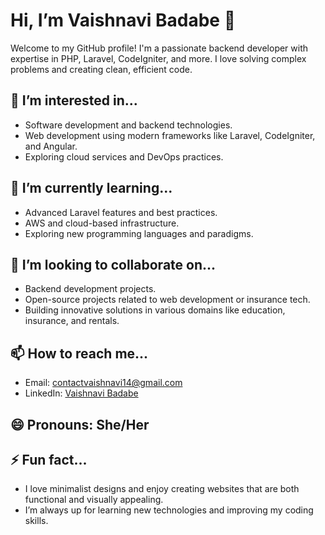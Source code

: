 # Hi, I’m Vaishnavi Badabe 👋

Welcome to my GitHub profile! I'm a passionate backend developer with expertise in PHP, Laravel, CodeIgniter, and more. I love solving complex problems and creating clean, efficient code.

## 👀 I’m interested in...
- Software development and backend technologies.
- Web development using modern frameworks like Laravel, CodeIgniter, and Angular.
- Exploring cloud services and DevOps practices.

## 🌱 I’m currently learning...
- Advanced Laravel features and best practices.
- AWS and cloud-based infrastructure.
- Exploring new programming languages and paradigms.

## 💞️ I’m looking to collaborate on...
- Backend development projects.
- Open-source projects related to web development or insurance tech.
- Building innovative solutions in various domains like education, insurance, and rentals.

## 📫 How to reach me...
- Email: contactvaishnavi14@gmail.com
- LinkedIn: [Vaishnavi Badabe](https://www.linkedin.com/in/vaishnavi-badabe-71a474236/)

## 😄 Pronouns: She/Her

## ⚡ Fun fact...
- I love minimalist designs and enjoy creating websites that are both functional and visually appealing.
- I’m always up for learning new technologies and improving my coding skills.

<!---
vaishnavi9623/vaishnavi9623 is a ✨ special ✨ repository because its `README.md` (this file) appears on your GitHub profile.
You can click the Preview link to take a look at your changes.
--->
